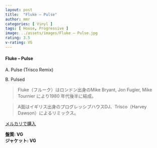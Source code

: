 ```yaml
---
layout: post
title:  "Fluke – Pulse"
author: mmr
categories: [ Vinyl ]
tags: [ House, Progressive ]
image: ../assets/images/Fluke – Pulse.jpg
rating: 3.5
v-rating: VG
---
```


#### Fluke – Pulse

A. Pulse (Trisco Remix)

B. Pulsed

> Fluke（フルーク）はロンドン出身のMike Bryant, Jon Fugler, Mike Tournier により1980 年代後半に結成。

> A面はイギリス出身のプログレッシブハウスDJ、Trisco（Harvey Dawson）によるリミックス。

[メルカリで購入](https://jp.mercari.com/item/m13532909371)

<div class="mt-4 mb-4 d-flex align-items-center">
<strong class="mr-1">盤質: VG</strong>
</div>
<div class="mt-4 mb-4 d-flex align-items-center">
<strong class="mr-1">ジャケット: VG</strong>
</div>
